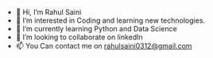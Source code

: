 - 👋 Hi, I’m Rahul Saini
- 👀 I’m interested in Coding and learning new technologies.
- 🌱 I’m currently learning Python and Data Science
- 💞️ I’m looking to collaborate on linkedIn
- 📫 You Can contact me on rahulsaini0312@gmail.com

<!---
rahuls003/rahuls003 is a ✨ special ✨ repository because its `README.md` (this file) appears on your GitHub profile.
You can click the Preview link to take a look at your changes.
--->
